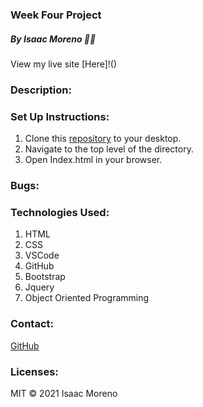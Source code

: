 ### Week Four Project

##### By Isaac Moreno 👨‍💻

View my live site [Here]!()

### Description:

### Set Up Instructions:

1. Clone this [repository]() to your desktop.
2. Navigate to the top level of the directory.
3. Open Index.html in your browser.

### Bugs:

### Technologies Used:

1. HTML
2. CSS
3. VSCode
4. GitHub
5. Bootstrap
6. Jquery
7. Object Oriented Programming

### Contact:

[GitHub](https://github.com/isaacrmoreno)

### Licenses:

MIT &copy; 2021 Isaac Moreno
